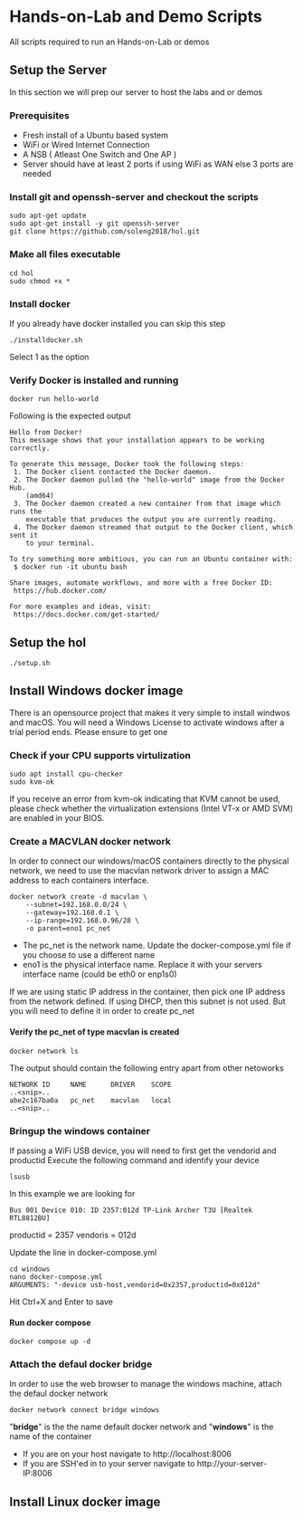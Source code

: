 # Hands-on-Lab and Demo Scripts
All scripts required to run an Hands-on-Lab or demos

## Setup the Server
In this section we will prep our server to host the labs and or demos
### Prerequisites
* Fresh install of a Ubuntu based system
* WiFi or Wired Internet Connection
* A NSB ( Atleast One Switch and One AP )
* Server should have at least 2 ports if using WiFi as WAN else 3 ports are needed

### Install git and openssh-server and checkout the scripts
```
sudo apt-get update
sudo apt-get install -y git openssh-server
git clone https://github.com/soleng2018/hol.git
```

### Make all files executable
```
cd hol
sudo chmod +x *
```

### Install docker
If you already have docker installed you can skip this step
```
./installdocker.sh
```
Select 1 as the option

### Verify Docker is installed and running
```
docker run hello-world
```

Following is the expected output
```
Hello from Docker!
This message shows that your installation appears to be working correctly.

To generate this message, Docker took the following steps:
 1. The Docker client contacted the Docker daemon.
 2. The Docker daemon pulled the "hello-world" image from the Docker Hub.
    (amd64)
 3. The Docker daemon created a new container from that image which runs the
    executable that produces the output you are currently reading.
 4. The Docker daemon streamed that output to the Docker client, which sent it
    to your terminal.

To try something more ambitious, you can run an Ubuntu container with:
 $ docker run -it ubuntu bash

Share images, automate workflows, and more with a free Docker ID:
 https://hub.docker.com/

For more examples and ideas, visit:
 https://docs.docker.com/get-started/
```

## Setup the hol
```
./setup.sh
```

## Install Windows docker image
There is an opensource project that makes it very simple to install windwos and macOS. You will need a Windows License to activate windows after a trial period ends. Please ensure to get one

### Check if your CPU supports virtulization
```
sudo apt install cpu-checker
sudo kvm-ok
```
If you receive an error from kvm-ok indicating that KVM cannot be used, please check whether the virtualization extensions (Intel VT-x or AMD SVM) are enabled in your BIOS.

### Create a MACVLAN docker network
In order to connect our windows/macOS containers directly to the physical network, we need to use the macvlan network driver to assign a MAC address to each containers interface.

```
docker network create -d macvlan \
    --subnet=192.168.0.0/24 \
    --gateway=192.168.0.1 \
    --ip-range=192.168.0.96/28 \
    -o parent=eno1 pc_net
```
* The pc_net is the network name. Update the docker-compose.yml file if you choose to use a different name
* eno1 is the physical interface name. Replace it with your servers interface name (could be eth0 or enp1s0)

If we are using static IP address in the container, then pick one IP address from the network defined. If using DHCP, then this subnet is not used. But you will need to define it in order to create pc_net

#### Verify the pc_net of type macvlan is created
```
docker network ls
```
The output should contain the following entry apart from other netoworks
```
NETWORK ID     NAME      DRIVER    SCOPE
..<snip>..
abe2c167ba0a   pc_net    macvlan   local
..<snip>..
```

### Bringup the windows container
If passing a WiFi USB device, you will need to first get the vendorid and productid
Execute the following command and identify your device
```
lsusb
```
In this example we are looking for
```
Bus 001 Device 010: ID 2357:012d TP-Link Archer T3U [Realtek RTL8812BU]
```
productid = 2357
vendoris = 012d

Update the line in docker-compose.yml
```
cd windows
nano docker-compose.yml
ARGUMENTS: "-device usb-host,vendorid=0x2357,productid=0x012d"
```
Hit Ctrl+X and Enter to save

#### Run docker compose
```
docker compose up -d
```
### Attach the defaul docker bridge
In order to use the web browser to manage the windows machine, attach the defaul docker network
```
docker network connect bridge windows
```
"**bridge**" is the the name default docker network and "**windows**" is the name of the container

* If you are on your host navigate to http://localhost:8006
* If you are SSH'ed in to your server navigate to http://your-server-IP:8006

## Install Linux docker image
